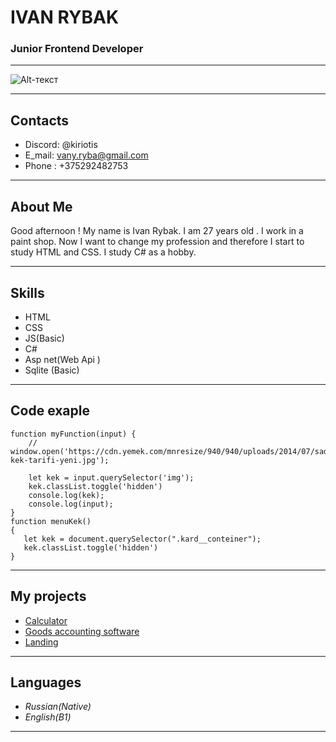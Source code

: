 # IVAN RYBAK

### Junior Frontend Developer

---


![Alt-текст](https://sun9-9.userapi.com/impg/GgEVWsg13D96Dc9jU_bj_fOcwAnt2FOWFQPpGg/J2ySk0wYg04.jpg?size=464x564&quality=95&sign=3ea97630657c0ca41765a680dba7d0ae&type=album)

---

## Contacts

-   Discord: @kiriotis
-   E_mail: vany.ryba@gmail.com
-   Phone : +375292482753

---

## About Me

Good afternoon ! My name is Ivan Rybak. I am 27 years old . I work in a paint shop. Now I want to change my profession and therefore I start to study HTML and CSS. I study C# as a hobby.

---

## Skills

-   HTML
-   CSS
-   JS(Basic)
-   C#
-   Asp net(Web Api )
-   Sqlite (Basic)

---

## Code exaple

```
function myFunction(input) {
    // window.open('https://cdn.yemek.com/mnresize/940/940/uploads/2014/07/sade-kek-tarifi-yeni.jpg');

    let kek = input.querySelector('img');
    kek.classList.toggle('hidden')
    console.log(kek);
    console.log(input);
}
function menuKek()
{
   let kek = document.querySelector(".kard__conteiner");
   kek.classList.toggle('hidden')
}
```

---

## My projects

-   [Calculator](https://github.com/kiriotis/top-cuclulator)
-   [Goods accounting software](https://github.com/kiriotis/magazin-with-ui)
-   [Landing ](https://github.com/kiriotis/landing-lab-)

---

## Languages

-   _Russian(Native)_
-   _English(B1)_

---